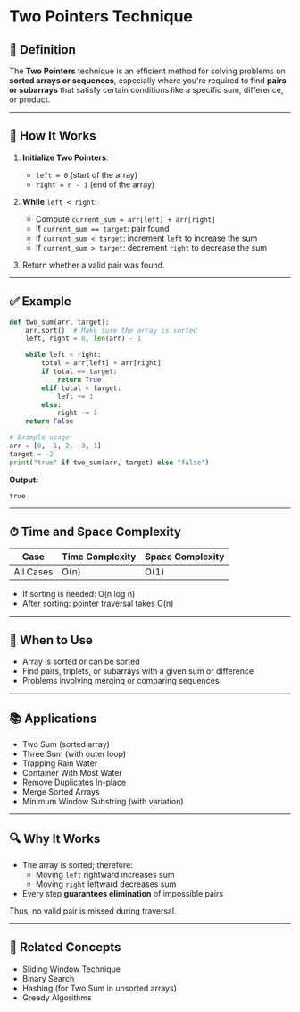 # Two Pointers Technique

## 📌 Definition

The **Two Pointers** technique is an efficient method for solving problems on **sorted arrays or sequences**, especially where you're required to find **pairs or subarrays** that satisfy certain conditions like a specific sum, difference, or product.

---

## 🧠 How It Works

1. **Initialize Two Pointers**:
   - `left = 0` (start of the array)
   - `right = n - 1` (end of the array)

2. **While** `left < right`:
   - Compute `current_sum = arr[left] + arr[right]`
   - If `current_sum == target`: pair found
   - If `current_sum < target`: increment `left` to increase the sum
   - If `current_sum > target`: decrement `right` to decrease the sum

3. Return whether a valid pair was found.

---

## ✅ Example

```python
def two_sum(arr, target):
    arr.sort()  # Make sure the array is sorted
    left, right = 0, len(arr) - 1

    while left < right:
        total = arr[left] + arr[right]
        if total == target:
            return True
        elif total < target:
            left += 1
        else:
            right -= 1
    return False

# Example usage:
arr = [0, -1, 2, -3, 1]
target = -2
print("true" if two_sum(arr, target) else "false")
```

**Output:**
```
true
```

---

## ⏱ Time and Space Complexity

| Case         | Time Complexity | Space Complexity |
|--------------|------------------|------------------|
| All Cases    | O(n)             | O(1)             |

- If sorting is needed: O(n log n)
- After sorting: pointer traversal takes O(n)

---

## 🧭 When to Use

- Array is sorted or can be sorted
- Find pairs, triplets, or subarrays with a given sum or difference
- Problems involving merging or comparing sequences

---

## 📚 Applications

- Two Sum (sorted array)
- Three Sum (with outer loop)
- Trapping Rain Water
- Container With Most Water
- Remove Duplicates In-place
- Merge Sorted Arrays
- Minimum Window Substring (with variation)

---

## 🔍 Why It Works

- The array is sorted; therefore:
  - Moving `left` rightward increases sum
  - Moving `right` leftward decreases sum
- Every step **guarantees elimination** of impossible pairs

Thus, no valid pair is missed during traversal.

---

## 📎 Related Concepts

- Sliding Window Technique
- Binary Search
- Hashing (for Two Sum in unsorted arrays)
- Greedy Algorithms